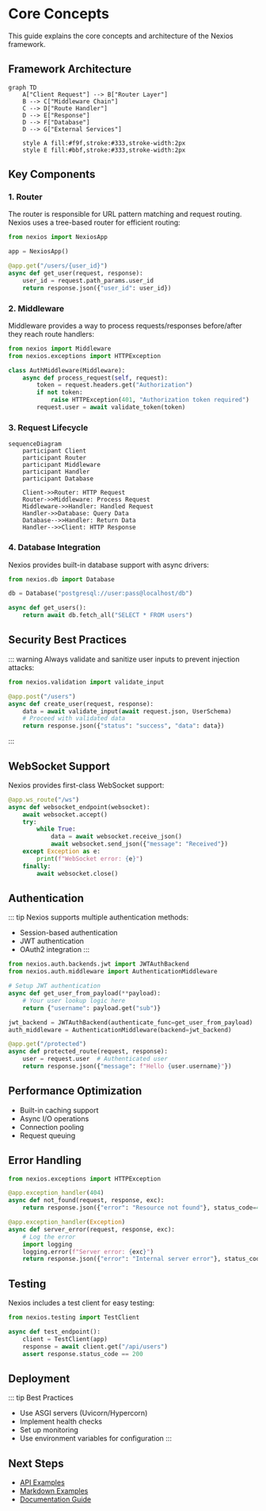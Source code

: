 # Core Concepts

This guide explains the core concepts and architecture of the Nexios framework.

## Framework Architecture

```mermaid
graph TD
    A["Client Request"] --> B["Router Layer"]
    B --> C["Middleware Chain"]
    C --> D["Route Handler"]
    D --> E["Response"]
    D --> F["Database"]
    D --> G["External Services"]
    
    style A fill:#f9f,stroke:#333,stroke-width:2px
    style E fill:#bbf,stroke:#333,stroke-width:2px
```

## Key Components

### 1. Router
The router is responsible for URL pattern matching and request routing. Nexios uses a tree-based router for efficient routing:

```python
from nexios import NexiosApp

app = NexiosApp()

@app.get("/users/{user_id}")
async def get_user(request, response):
    user_id = request.path_params.user_id
    return response.json({"user_id": user_id})
```

### 2. Middleware
Middleware provides a way to process requests/responses before/after they reach route handlers:

```python
from nexios import Middleware
from nexios.exceptions import HTTPException

class AuthMiddleware(Middleware):
    async def process_request(self, request):
        token = request.headers.get("Authorization")
        if not token:
            raise HTTPException(401, "Authorization token required")
        request.user = await validate_token(token)
```

### 3. Request Lifecycle

```mermaid
sequenceDiagram
    participant Client
    participant Router
    participant Middleware
    participant Handler
    participant Database
    
    Client->>Router: HTTP Request
    Router->>Middleware: Process Request
    Middleware->>Handler: Handled Request
    Handler->>Database: Query Data
    Database-->>Handler: Return Data
    Handler-->>Client: HTTP Response
```

### 4. Database Integration
Nexios provides built-in database support with async drivers:

```python
from nexios.db import Database

db = Database("postgresql://user:pass@localhost/db")

async def get_users():
    return await db.fetch_all("SELECT * FROM users")
```

## Security Best Practices

::: warning
Always validate and sanitize user inputs to prevent injection attacks:
```python
from nexios.validation import validate_input

@app.post("/users")
async def create_user(request, response):
    data = await validate_input(await request.json, UserSchema)
    # Proceed with validated data
    return response.json({"status": "success", "data": data})
```
:::

## WebSocket Support

Nexios provides first-class WebSocket support:

```python
@app.ws_route("/ws")
async def websocket_endpoint(websocket):
    await websocket.accept()
    try:
        while True:
            data = await websocket.receive_json()
            await websocket.send_json({"message": "Received"})
    except Exception as e:
        print(f"WebSocket error: {e}")
    finally:
        await websocket.close()
```

## Authentication

::: tip
Nexios supports multiple authentication methods:
- Session-based authentication
- JWT authentication
- OAuth2 integration
:::

```python
from nexios.auth.backends.jwt import JWTAuthBackend
from nexios.auth.middleware import AuthenticationMiddleware

# Setup JWT authentication
async def get_user_from_payload(**payload):
    # Your user lookup logic here
    return {"username": payload.get("sub")}

jwt_backend = JWTAuthBackend(authenticate_func=get_user_from_payload)
auth_middleware = AuthenticationMiddleware(backend=jwt_backend)

@app.get("/protected")
async def protected_route(request, response):
    user = request.user  # Authenticated user
    return response.json({"message": f"Hello {user.username}"})
```

## Performance Optimization

- Built-in caching support
- Async I/O operations
- Connection pooling
- Request queuing

## Error Handling

```python
from nexios.exceptions import HTTPException

@app.exception_handler(404)
async def not_found(request, response, exc):
    return response.json({"error": "Resource not found"}, status_code=404)

@app.exception_handler(Exception)
async def server_error(request, response, exc):
    # Log the error
    import logging
    logging.error(f"Server error: {exc}")
    return response.json({"error": "Internal server error"}, status_code=500)
```

## Testing

Nexios includes a test client for easy testing:

```python
from nexios.testing import TestClient

async def test_endpoint():
    client = TestClient(app)
    response = await client.get("/api/users")
    assert response.status_code == 200
```

## Deployment

::: tip Best Practices
- Use ASGI servers (Uvicorn/Hypercorn)
- Implement health checks
- Set up monitoring
- Use environment variables for configuration
:::

## Next Steps

- [API Examples](./api-examples.md)
- [Markdown Examples](./markdown-examples.md)
- [Documentation Guide](./docs.md)